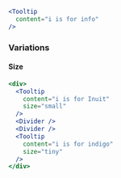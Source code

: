 ```jsx
<Tooltip
  content="i is for info"
/>
```

### Variations

#### Size

```jsx
<div>
  <Tooltip
    content="i is for Inuit"
    size="small"
  />
  <Divider />
  <Divider />
  <Tooltip
    content="i is for indigo"  
    size="tiny"
  />
</div>
```
